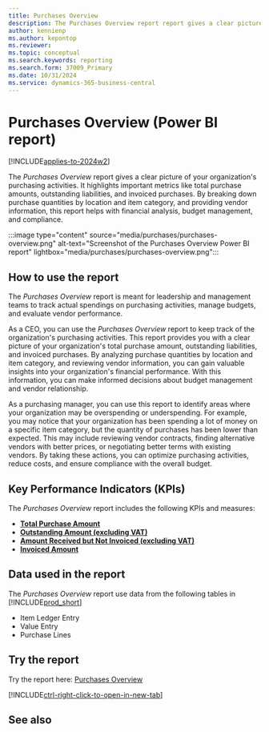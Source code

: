 ```yaml
---
title: Purchases Overview
description: The Purchases Overview report report gives a clear picture of your organization's purchasing activities.
author: kennienp
ms.author: kepontop
ms.reviewer:
ms.topic: conceptual
ms.search.keywords: reporting
ms.search.form: 37009_Primary
ms.date: 10/31/2024
ms.service: dynamics-365-business-central
---
```


# Purchases Overview (Power BI report)

[!INCLUDE[applies-to-2024w2](includes/applies-to-2024w2.md)]

The *Purchases Overview* report gives a clear picture of your organization's purchasing activities. It highlights important metrics like total purchase amounts, outstanding liabilities, and invoiced purchases. By breaking down purchase quantities by location and item category, and providing vendor information, this report helps with financial analysis, budget management, and compliance. 

:::image type="content" source="media/purchases/purchases-overview.png" alt-text="Screenshot of the Purchases Overview Power BI report" lightbox="media/purchases/purchases-overview.png":::

## How to use the report

The *Purchases Overview* report is meant for leadership and management teams to track actual spendings on purchasing activities, manage budgets, and evaluate vendor performance.

As a CEO, you can use the *Purchases Overview* report to keep track of the organization's purchasing activities. This report provides you with a clear picture of your organization's total purchase amount, outstanding liabilities, and invoiced purchases. By analyzing purchase quantities by location and item category, and reviewing vendor information, you can gain valuable insights into your organization's financial performance. With this information, you can make informed decisions about budget management and vendor relationship.

As a purchasing manager, you can use this report to identify areas where your organization may be overspending or underspending. For example, you may notice that your organization has been spending a lot of money on a specific item category, but the quantity of purchases has been lower than expected. This may include reviewing vendor contracts, finding alternative vendors with better prices, or negotiating better terms with existing vendors. By taking these actions, you can optimize purchasing activities, reduce costs, and ensure compliance with the overall budget.

## Key Performance Indicators (KPIs)

The *Purchases Overview* report includes the following KPIs and measures: 

- [**Total Purchase Amount**](purchases-powerbi-kpis.md#purchase-amount)
- [**Outstanding Amount (excluding VAT)**](purchases-powerbi-kpis.md#outstanding-amount-excl-vat)
- [**Amount Received but Not Invoiced (excluding VAT)**](purchases-powerbi-kpis.md#amt-rcd-not-invd-excl-vat)
- [**Invoiced Amount**](purchases-powerbi-kpis.md#invoiced-amount)

## Data used in the report

The *Purchases Overview* report use data from the following tables in [!INCLUDE[prod_short](includes/prod_short.md)]

- Item Ledger Entry
- Value Entry
- Purchase Lines

## Try the report

Try the report here: [Purchases Overview](https://businesscentral.dynamics.com?page=37009)

[!INCLUDE[ctrl-right-click-to-open-in-new-tab](includes/ctrl-right-click-to-open-in-new-tab.md)]

## See also
